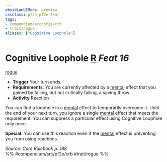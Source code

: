 ```yaml
---
obsidianUIMode: preview
cssclass: pf2e,pf2e-feat
tags:
- compendium/src/pf2e/crb
- trait/rogue
aliases: ["Cognitive Loophole"]
---
```

# Cognitive Loophole  [R](/rules/core-rulebook/chapter-9-playing-the-game.md#Actions "Reaction") *Feat 16*  
[rogue](/rules/traits/rogue.md)  

- **Trigger** Your turn ends.
- **Requirements**: You are currently affected by a [mental](/rules/traits/mental.md) effect that you gained by failing, but not critically failing, a saving throw.
- **Activity** Reaction

You can find a loophole in a [mental](/rules/traits/mental.md) effect to temporarily overcome it. Until the end of your next turn, you ignore a single [mental](/rules/traits/mental.md) effect that meets the requirement. You can suppress a particular effect using Cognitive Loophole only once.

**Special.** You can use this reaction even if the [mental](/rules/traits/mental.md) effect is preventing you from using reactions.

*Source: Core Rulebook p. 188*  
%% #compendium/src/pf2e/crb #trait/rogue %%